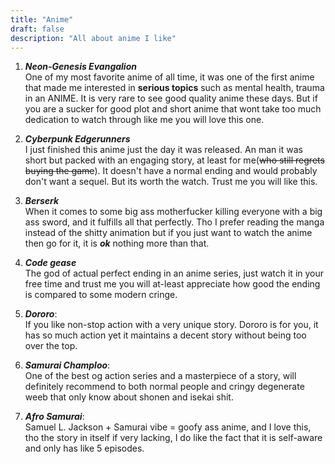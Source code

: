 ```yaml
---
title: "Anime"
draft: false
description: "All about anime I like"
---
```


1. ***Neon-Genesis Evangalion***  
One of my most favorite anime of all time, it was
one of the first anime that made me interested in
**serious topics** such as mental health, trauma in
an ANIME. It is very rare to see good quality anime
these days. But if you are a sucker for good plot
and short anime that wont take too much dedication
to watch through like me you will love this one.

2. ***Cyberpunk Edgerunners***  
I just finished this anime just the day it was
released. An man it was short but packed with an
engaging story, at least for me(~~who still regrets
buying the game~~). It doesn't have a normal ending
and would probably don't want a sequel. But its
worth the watch. Trust me you will like this.  

3. ***Berserk***  
When it comes to some big ass motherfucker killing
everyone with a big ass sword, and it fulfills all
that perfectly. Tho I prefer reading the manga
instead of the shitty animation but if you just
want to watch the anime then go for it, it is
***ok*** nothing more than that.  

4. ***Code gease***  
The god of actual perfect ending in an anime
series, just watch it in your free time and trust
me you will at-least appreciate how good the ending
is compared to some modern cringe.  

5. ***Dororo***:  
If you like non-stop action with a very unique
story. Dororo is for you, it has so much action yet
it maintains a decent story without being too over
the top.

5. ***Samurai Champloo***:  
One of the best og action series and a masterpiece
of a story, will definitely recommend to both
normal people and cringy degenerate weeb that only
know about shonen and isekai shit.

6. ***Afro Samurai***:  
Samuel L. Jackson + Samurai vibe = goofy ass anime,
and I love this, tho the story in itself if very
lacking, I do like the fact that it is self-aware
and only has like 5 episodes.
